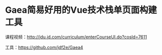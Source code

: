 # Gaea简易好用的Vue技术栈单页面构建工具

课程视频：http://jdu.jd.com/curriculum/enterCourseUI.do?cosId=7611

工具：https://github.com/jdf2e/Gaea4